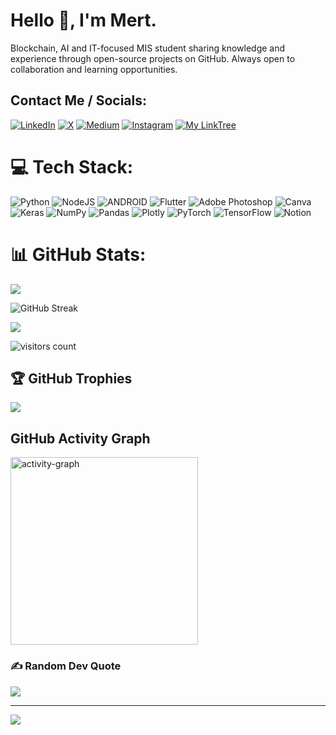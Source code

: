 # Hello 👋, I'm Mert.

Blockchain, AI and IT-focused MIS student sharing knowledge and experience through open-source projects on GitHub. Always open to collaboration and learning opportunities.



## Contact Me / Socials:
<p>
<a href="https://linkedin.com/in/mertdlkr/" target="_blank"><img src="https://img.shields.io/badge/LinkedIn-%230077B5.svg?&style=flat-square&logo=linkedin&logoColor=white" alt="LinkedIn"></a> 
<a href="https://x.com/MertDlkr" target="_blank"><img src="https://img.shields.io/badge/X-%23000000.svg?&style=flat-square&logo=x&logoColor=white" alt="X"></a> 
<a href="https://medium.com/@mertdlkr" target="_blank"><img src="https://img.shields.io/badge/Medium-%23000000.svg?&style=flat-square&logo=medium&logoColor=white" alt="Medium"></a> 
<a href="https://instagram.com/mertdlkr" target="_blank"><img src="https://img.shields.io/badge/Instagram-%23E4405F.svg?&style=flat-square&logo=instagram&logoColor=white" alt="Instagram"></a> 
<a href="https://linktr.ee/mertdlkr" target="_blank"><img src="https://img.shields.io/badge/Website-%23FF7139.svg?&style=flat-square&logo=Firefox&logoColor=white" alt="My LinkTree"></a> </p>


# 💻 Tech Stack:
![Python](https://img.shields.io/badge/python-3670A0?style=for-the-badge&logo=python&logoColor=ffdd54) ![NodeJS](https://img.shields.io/badge/node.js-6DA55F?style=for-the-badge&logo=node.js&logoColor=white) ![ANDROID](https://img.shields.io/badge/android-%2320232a.svg?style=for-the-badge&logo=android&logoColor=%a4c639) ![Flutter](https://img.shields.io/badge/Flutter-%2302569B.svg?style=for-the-badge&logo=Flutter&logoColor=white) ![Adobe Photoshop](https://img.shields.io/badge/adobephotoshop-%2331A8FF.svg?style=for-the-badge&logo=adobephotoshop&logoColor=white) ![Canva](https://img.shields.io/badge/Canva-%2300C4CC.svg?style=for-the-badge&logo=Canva&logoColor=white) ![Keras](https://img.shields.io/badge/Keras-%23D00000.svg?style=for-the-badge&logo=Keras&logoColor=white) ![NumPy](https://img.shields.io/badge/numpy-%23013243.svg?style=for-the-badge&logo=numpy&logoColor=white) ![Pandas](https://img.shields.io/badge/pandas-%23150458.svg?style=for-the-badge&logo=pandas&logoColor=white) ![Plotly](https://img.shields.io/badge/Plotly-%233F4F75.svg?style=for-the-badge&logo=plotly&logoColor=white) ![PyTorch](https://img.shields.io/badge/PyTorch-%23EE4C2C.svg?style=for-the-badge&logo=PyTorch&logoColor=white) ![TensorFlow](https://img.shields.io/badge/TensorFlow-%23FF6F00.svg?style=for-the-badge&logo=TensorFlow&logoColor=white) ![Notion](https://img.shields.io/badge/Notion-%23000000.svg?style=for-the-badge&logo=notion&logoColor=white)


# 📊 GitHub Stats:
![](https://github-readme-stats.vercel.app/api?username=mertdlkr&theme=dark&hide_border=false&include_all_commits=false&count_private=false)<br/>

<img src="https://github-readme-streak-stats.herokuapp.com/?user=mertdlkr&theme=dark&hide" alt="GitHub Streak" />

![](https://github-readme-stats.vercel.app/api/top-langs/?username=mertdlkr&theme=dark&hide_border=false&include_all_commits=false&count_private=false&layout=compact)

<img src="https://profile-counter.glitch.me/mertdlkr/count.svg?" alt="visitors count" />

## 🏆 GitHub Trophies
![](https://github-profile-trophy.vercel.app/?username=mertdlkr&theme=radical&no-frame=true&no-bg=false&margin-w=4)

## GitHub Activity Graph
<img src="https://github-readme-activity-graph.vercel.app/graph?username=mertdlkr&radius=16&theme=github&area=true&order=5" height="300" alt="activity-graph" />

### ✍️ Random Dev Quote
![](https://quotes-github-readme.vercel.app/api?type=horizontal&theme=tokyonight)

---
[![](https://visitcount.itsvg.in/api?id=mertdlkr&icon=2&color=12)](https://visitcount.itsvg.in)


